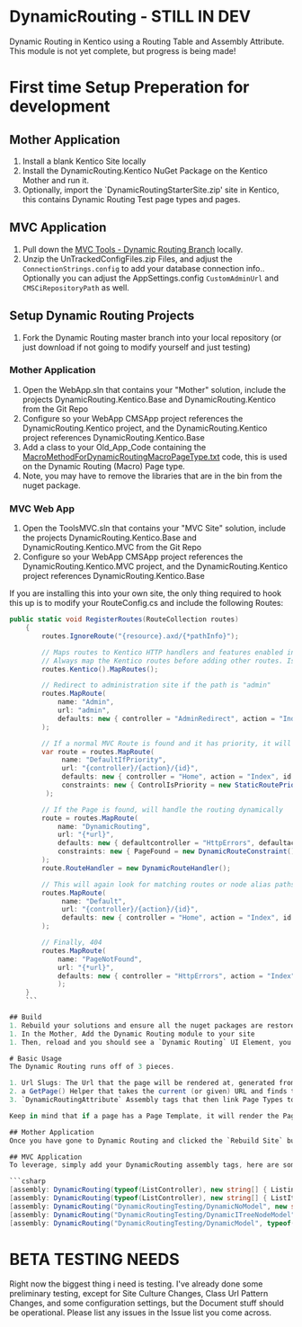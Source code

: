 # DynamicRouting - STILL IN DEV
Dynamic Routing in Kentico using a Routing Table and Assembly Attribute.  This module is not yet complete, but progress is being made!

# First time Setup Preperation for development

## Mother Application
1. Install a blank Kentico Site locally
1. Install the DynamicRouting.Kentico NuGet Package on the Kentico Mother and run it.
1. Optionally, import the `DynamicRoutingStarterSite.zip' site in Kentico, this contains Dynamic Routing Test page types and pages.

## MVC Application
1. Pull down the [MVC Tools - Dynamic Routing Branch](https://github.com/KenticoDevTrev/KenticoTools/tree/DynamicRouting) locally.
1. Unzip the UnTrackedConfigFiles.zip Files, and adjust the `ConnectionStrings.config` to add your database connection info..  Optionally you can adjust the AppSettings.config `CustomAdminUrl` and `CMSCiRepositoryPath` as well.

## Setup Dynamic Routing Projects
1. Fork the Dynamic Routing master branch into your local repository (or just download if not going to modify yourself and just testing)

### Mother Application
1. Open the WebApp.sln that contains your "Mother" solution, include the projects DynamicRouting.Kentico.Base and DynamicRouting.Kentico from the Git Repo
1. Configure so your WebApp CMSApp project references the DynamicRouting.Kentico project, and the DynamicRouting.Kentico project references DynamicRouting.Kentico.Base
1. Add a class to your Old_App_Code containing the [MacroMethodForDynamicRoutingMacroPageType.txt](https://github.com/KenticoDevTrev/DynamicRouting/blob/master/DynamicRouting.Kentico.Mother/MacroMethodForDynamicRoutingMacroPageType.txt) code, this is used on the Dynamic Routing (Macro) Page type.
1. Note, you may have to remove the libraries that are in the bin from the nuget package.

### MVC Web App
1. Open the ToolsMVC.sln that contains your "MVC Site" solution, include the projects DynamicRouting.Kentico.Base and DynamicRouting.Kentico.MVC from the Git Repo
1. Configure so your WebApp CMSApp project references the DynamicRouting.Kentico.MVC project, and the DynamicRouting.Kentico project references DynamicRouting.Kentico.Base

If you are installing this into your own site, the only thing required to hook this up is to modify your RouteConfig.cs and include the following Routes:

```csharp
public static void RegisterRoutes(RouteCollection routes)
    {
        routes.IgnoreRoute("{resource}.axd/{*pathInfo}");

        // Maps routes to Kentico HTTP handlers and features enabled in ApplicationConfig.cs
        // Always map the Kentico routes before adding other routes. Issues may occur if Kentico URLs are matched by a general route, for example images might not be displayed on pages
        routes.Kentico().MapRoutes();

        // Redirect to administration site if the path is "admin"
        routes.MapRoute(
            name: "Admin",
            url: "admin",
            defaults: new { controller = "AdminRedirect", action = "Index" }
        );

        // If a normal MVC Route is found and it has priority, it will take it, otherwise it will bypass.
        var route = routes.MapRoute(
             name: "DefaultIfPriority",
             url: "{controller}/{action}/{id}",
             defaults: new { controller = "Home", action = "Index", id = UrlParameter.Optional },
             constraints: new { ControlIsPriority = new StaticRoutePriorityConstraint() }
         );

        // If the Page is found, will handle the routing dynamically
        route = routes.MapRoute(
            name: "DynamicRouting",
            url: "{*url}",
            defaults: new { defaultcontroller = "HttpErrors", defaultaction = "Index" },
            constraints: new { PageFound = new DynamicRouteConstraint() }
        );
        route.RouteHandler = new DynamicRouteHandler();

        // This will again look for matching routes or node alias paths, this time it won't care if the route is priority or not.
        routes.MapRoute(
             name: "Default",
             url: "{controller}/{action}/{id}",
             defaults: new { controller = "Home", action = "Index", id = UrlParameter.Optional }
        );

        // Finally, 404
        routes.MapRoute(
            name: "PageNotFound",
            url: "{*url}",
            defaults: new { controller = "HttpErrors", action = "Index" }
            );
    }
    ```

## Build
1. Rebuild your solutions and ensure all the nuget packages are restored.
1. In the Mother, Add the Dynamic Routing module to your site
1. Then, reload and you should see a `Dynamic Routing` UI Element, you can now run the Build on the site to generate the Url Slugs for the firs time (after that it automatically generates)

# Basic Usage
The Dynamic Routing runs off of 3 pieces.

1. Url Slugs: The Url that the page will be rendered at, generated from the Page Type's URL Pattern.  You can use `{% ParentUrl() %}` in the URL Pattern to substitute the page's parent URL Slug (ex: URL Pattern: `{% ParentUrl() %}/{% Name %}` )
2. a GetPage() Helper that takes the current (or given) URL and finds the page that has a matching slug (and thus also have the Class Name)
3. `DynamicRoutingAttribute` Assembly tags that then link Page Types to Controller, Controller+Action, View, or View+Model

Keep in mind that if a page has a Page Template, it will render the Page Template instead.

## Mother Application
Once you have gone to Dynamic Routing and clicked the `Rebuild Site` button, you should now be able to add and edit pages.  URL Slugs are automatically handled when pages are Inserted, Updated, Culture Insert, Moved, Sorted/Changed Order, Copied, or Published.  See [DynamicRouteInitializationModule.cs](https://github.com/KenticoDevTrev/DynamicRouting/blob/master/DynamicRouting.Kentico.Base/Helpers/DynamicRouteInitializationModule.cs).

## MVC Application
To leverage, simply add your DynamicRouting assembly tags, here are some samples:

```csharp
[assembly: DynamicRouting(typeof(ListController), new string[] { Listing.CLASS_NAME }, nameof(ListController.Listing) )]
[assembly: DynamicRouting(typeof(ListController), new string[] { ListItem.CLASS_NAME }, nameof(ListController.ListItem))]
[assembly: DynamicRouting("DynamicRoutingTesting/DynamicNoModel", new string[] { "DynamicRouting.Macro" }, false)]
[assembly: DynamicRouting("DynamicRoutingTesting/DynamicITreeNodeModel", new string[] { "DynamicRouting.Sibling" }, true)]
[assembly: DynamicRouting("DynamicRoutingTesting/DynamicModel", typeof(NodeAliasPath), NodeAliasPath.CLASS_NAME)]
```

# BETA TESTING NEEDS
Right now the biggest thing i need is testing.  I've already done some preliminary testing, except for Site Culture Changes, Class Url Pattern Changes, and some configuration settings, but the Document stuff should be operational.  Please list any issues in the Issue list you come across.
